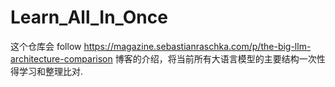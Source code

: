 # Learn_All_In_Once
这个仓库会 follow https://magazine.sebastianraschka.com/p/the-big-llm-architecture-comparison 博客的介绍，将当前所有大语言模型的主要结构一次性得学习和整理比对. 
